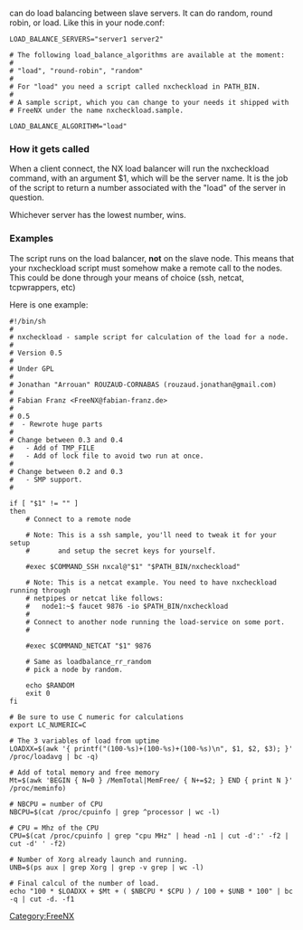 <FreeNX> can do load balancing between slave servers. It can do random,
round robin, or load. Like this in your node.conf:

    LOAD_BALANCE_SERVERS="server1 server2"

    # The following load_balance_algorithms are available at the moment:
    #
    # "load", "round-robin", "random"
    #
    # For "load" you need a script called nxcheckload in PATH_BIN.
    # 
    # A sample script, which you can change to your needs it shipped with
    # FreeNX under the name nxcheckload.sample.

    LOAD_BALANCE_ALGORITHM="load"

### How it gets called

When a client connect, the NX load balancer will run the nxcheckload
command, with an argument \$1, which will be the server name. It is the
job of the script to return a number associated with the "load" of the
server in question.

Whichever server has the lowest number, wins.

### Examples

The script runs on the load balancer, **not** on the slave node. This
means that your nxcheckload script must somehow make a remote call to
the nodes. This could be done through your means of choice (ssh, netcat,
tcpwrappers, etc)

Here is one example:

    #!/bin/sh
    #
    # nxcheckload - sample script for calculation of the load for a node.
    #
    # Version 0.5
    #
    # Under GPL
    #
    # Jonathan "Arrouan" ROUZAUD-CORNABAS (rouzaud.jonathan@gmail.com)
    #
    # Fabian Franz <FreeNX@fabian-franz.de>
    #
    # 0.5
    #  - Rewrote huge parts
    #
    # Change between 0.3 and 0.4
    #   - Add of TMP_FILE
    #   - Add of lock file to avoid two run at once.
    #
    # Change between 0.2 and 0.3
    #   - SMP support.
    #

    if [ "$1" != "" ]
    then
        # Connect to a remote node
        
        # Note: This is a ssh sample, you'll need to tweak it for your setup
        #       and setup the secret keys for yourself.
        
        #exec $COMMAND_SSH nxcal@"$1" "$PATH_BIN/nxcheckload"
        
        # Note: This is a netcat example. You need to have nxcheckload running through 
        # netpipes or netcat like follows:
        #   node1:~$ faucet 9876 -io $PATH_BIN/nxcheckload
        #
        # Connect to another node running the load-service on some port.
        #
        
        #exec $COMMAND_NETCAT "$1" 9876

        # Same as loadbalance_rr_random
        # pick a node by random.
        
        echo $RANDOM
        exit 0
    fi

    # Be sure to use C numeric for calculations
    export LC_NUMERIC=C

    # The 3 variables of load from uptime
    LOADXX=$(awk '{ printf("(100-%s)+(100-%s)+(100-%s)\n", $1, $2, $3); }' /proc/loadavg | bc -q)

    # Add of total memory and free memory
    Mt=$(awk 'BEGIN { N=0 } /MemTotal|MemFree/ { N+=$2; } END { print N }' /proc/meminfo)

    # NBCPU = number of CPU
    NBCPU=$(cat /proc/cpuinfo | grep ^processor | wc -l)

    # CPU = Mhz of the CPU
    CPU=$(cat /proc/cpuinfo | grep "cpu MHz" | head -n1 | cut -d':' -f2 | cut -d' ' -f2)

    # Number of Xorg already launch and running.
    UNB=$(ps aux | grep Xorg | grep -v grep | wc -l)

    # Final calcul of the number of load.
    echo "100 * $LOADXX + $Mt + ( $NBCPU * $CPU ) / 100 + $UNB * 100" | bc -q | cut -d. -f1

<Category:FreeNX>
